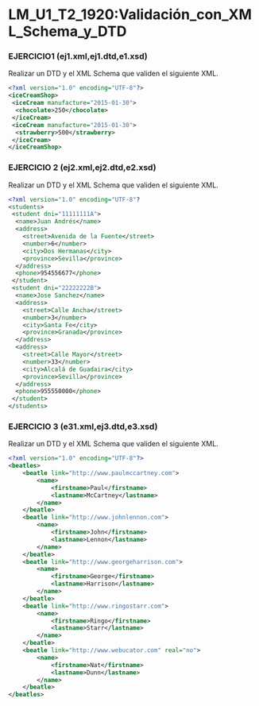 # LM_U1_T2_1920:Validación_con_XML_Schema_y_DTD

### EJERCICIO1 (ej1.xml,ej1.dtd,e1.xsd)

Realizar un DTD y el XML Schema que validen el siguiente XML.

```xml
<?xml version="1.0" encoding="UTF-8"?>
<iceCreamShop>
 <iceCream manufacture="2015-01-30">
  <chocolate>250</chocolate>
 </iceCream>
 <iceCream manufacture="2015-01-30">
  <strawberry>500</strawberry>
 </iceCream>
</iceCreamShop>
``` 

### EJERCICIO 2 (ej2.xml,ej2.dtd,e2.xsd)

Realizar un DTD y el XML Schema que validen el siguiente XML.

```xml
<?xml version="1.0" encoding="UTF-8"?
<students>
 <student dni="11111111A">
  <name>Juan Andrés</name>
  <address>
    <street>Avenida de la Fuente</street>
    <number>6</number>
    <city>Dos Hermanas</city>
    <province>Sevilla</province>
  </address>
  <phone>954556677</phone>
 </student>
 <student dni="22222222B">
  <name>Jose Sanchez</name>
  <address>
    <street>Calle Ancha</street>
    <number>3</number>
    <city>Santa Fe</city>
    <province>Granada</province>
  </address>
  <address>
    <street>Calle Mayor</street>
    <number>33</number>
    <city>Alcalá de Guadaira</city>
    <province>Sevilla</province>
  </address>
  <phone>955550000</phone>
 </student>
</students>
```

### EJERCICIO 3 (e31.xml,ej3.dtd,e3.xsd)

Realizar un DTD y el XML Schema que validen el siguiente XML.

```xml
<?xml version="1.0" encoding="UTF-8"?>
<beatles>
    <beatle link="http://www.paulmccartney.com">
        <name>
            <firstname>Paul</firstname>
            <lastname>McCartney</lastname>
        </name>
    </beatle>
    <beatle link="http://www.johnlennon.com">
        <name>
            <firstname>John</firstname>
            <lastname>Lennon</lastname>
        </name>
    </beatle>
    <beatle link="http://www.georgeharrison.com">
        <name>
            <firstname>George</firstname>
            <lastname>Harrison</lastname>
        </name>
    </beatle>
    <beatle link="http://www.ringostarr.com">
        <name>
            <firstname>Ringo</firstname>
            <lastname>Starr</lastname>
        </name>
    </beatle>
    <beatle link="http://www.webucator.com" real="no">
        <name>
            <firstname>Nat</firstname>
            <lastname>Dunn</lastname>
        </name>
    </beatle>
</beatles>
```
